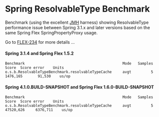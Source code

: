 Spring ResolvableType Benchmark
===============================

Benchmark (using the excellent [JMH](http://openjdk.java.net/projects/code-tools/jmh/) harness) showing ResolvableType performance issue between Spring 3.1.x and later versions based on the same Spring Flex SpringPropertyProxy usage.

Go to [FLEX-234](https://jira.spring.io/browse/FLEX-234) for more details ...

#### Spring 3.1.4 and Spring Flex 1.5.2
```
Benchmark                                             Mode   Samples        Score  Score error    Units
o.s.b.ResolvableTypeBenchmark.resolvableTypeCache     avgt         5     1476,165       91,530    us/op
```

#### Spring 4.1.0.BUILD-SNAPSHOT and Spring Flex 1.6.0-BUILD-SNAPSHOT
```
Benchmark                                             Mode   Samples        Score  Score error    Units
o.s.b.ResolvableTypeBenchmark.resolvableTypeCache     avgt         5    47520,626     6376,711    us/op
```
